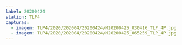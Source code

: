 ```yaml
---
label: 20200424
station: TLP4
capturas:
  - imagem: TLP4/2020/202004/20200424/M20200425_030416_TLP_4P.jpg
  - imagem: TLP4/2020/202004/20200424/M20200425_065259_TLP_4P.jpg
---
```

